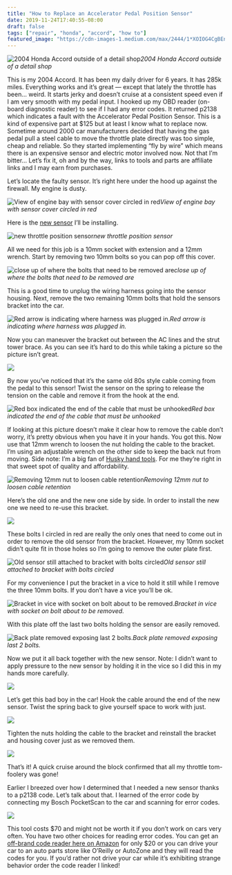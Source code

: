 ```yaml
---
title: "How to Replace an Accelerator Pedal Position Sensor"
date: 2019-11-24T17:40:55-08:00
draft: false
tags: ["repair", "honda", "accord", "how to"]
featured_image: "https://cdn-images-1.medium.com/max/2444/1*XOIOG4CgBEnOwIq1U4F-8w.png"
---
```


![2004 Honda Accord outside of a detail shop](https://cdn-images-1.medium.com/max/2064/1*A3hSK-PAXvjlb74c7-i_pA.png)*2004 Honda Accord outside of a detail shop*

This is my 2004 Accord. It has been my daily driver for 6 years. It has 285k miles. Everything works and it’s great — except that lately the throttle has been… weird. It starts jerky and doesn’t cruise at a consistent speed even if I am very smooth with my pedal input. I hooked up my OBD reader (on-board diagnostic reader) to see if I had any error codes. It returned p2138 which indicates a fault with the Accelerator Pedal Position Sensor. This is a kind of expensive part at $125 but at least I know what to replace now. Sometime around 2000 car manufacturers decided that having the gas pedal pull a steel cable to move the throttle plate directly was too simple, cheap and reliable. So they started implementing “fly by wire” which means there is an expensive sensor and electric motor involved now. Not that I’m bitter… Let’s fix it, oh and by the way, links to tools and parts are affiliate links and I may earn from purchases.

Let’s locate the faulty sensor. It’s right here under the hood up against the firewall. My engine is dusty.

![View of engine bay with sensor cover circled in red](https://cdn-images-1.medium.com/max/4368/1*200xGCIxPI_uZs28z60vuQ.png)*View of engine bay with sensor cover circled in red*

Here is the [new sensor](https://amzn.to/2OhaL1x) I’ll be installing.

![new throttle position sensor](https://cdn-images-1.medium.com/max/2444/1*XOIOG4CgBEnOwIq1U4F-8w.png)*new throttle position sensor*

All we need for this job is a 10mm socket with extension and a 12mm wrench. Start by removing two 10mm bolts so you can pop off this cover.

![close up of where the bolts that need to be removed are](https://cdn-images-1.medium.com/max/3000/1*QWEd12Ff0-5VWEX83kMOpg.png)*close up of where the bolts that need to be removed are*

This is a good time to unplug the wiring harness going into the sensor housing. Next, remove the two remaining 10mm bolts that hold the sensors bracket into the car.

![Red arrow is indicating where harness was plugged in.](https://cdn-images-1.medium.com/max/2404/1*QUPka85nL7uspB2q6ZUURg.png)*Red arrow is indicating where harness was plugged in.*

Now you can maneuver the bracket out between the AC lines and the strut tower brace. As you can see it’s hard to do this while taking a picture so the picture isn’t great.

![](https://cdn-images-1.medium.com/max/2388/1*x_Ze-gKmZpdfQDJMko1uOA.png)

By now you’ve noticed that it’s the same old 80s style cable coming from the pedal to this sensor! Twist the sensor on the spring to release the tension on the cable and remove it from the hook at the end.

![Red box indicated the end of the cable that must be unhooked](https://cdn-images-1.medium.com/max/2604/1*iKMN2hE4qtGFaqKEiGcgwg.png)*Red box indicated the end of the cable that must be unhooked*

If looking at this picture doesn’t make it clear how to remove the cable don’t worry, it’s pretty obvious when you have it in your hands. You got this. Now use that 12mm wrench to loosen the nut holding the cable to the bracket. I’m using an adjustable wrench on the other side to keep the back nut from moving. Side note: I’m a big fan of [Husky hand tools](https://amzn.to/34jlZrQ). For me they’re right in that sweet spot of quality and affordability.

![Removing 12mm nut to loosen cable retention](https://cdn-images-1.medium.com/max/2000/0*-GpmgLCp9ukcNtT-.jpg)*Removing 12mm nut to loosen cable retention*

Here’s the old one and the new one side by side. In order to install the new one we need to re-use this bracket.

![](https://cdn-images-1.medium.com/max/2000/1*WbdafXR8AawMeZxrU92HHQ.png)

These bolts I circled in red are really the only ones that need to come out in order to remove the old sensor from the bracket. However, my 10mm socket didn’t quite fit in those holes so I’m going to remove the outer plate first.

![Old sensor still attached to bracket with bolts circled](https://cdn-images-1.medium.com/max/2436/1*A9gc7f6bvXt8JX2m89nAsw.png)*Old sensor still attached to bracket with bolts circled*

For my convenience I put the bracket in a vice to hold it still while I remove the three 10mm bolts. If you don’t have a vice you’ll be ok.

![Bracket in vice with socket on bolt about to be removed.](https://cdn-images-1.medium.com/max/2240/1*vl-uZYl1Nel6unBLXscWlg.png)*Bracket in vice with socket on bolt about to be removed.*

With this plate off the last two bolts holding the sensor are easily removed.

![Back plate removed exposing last 2 bolts.](https://cdn-images-1.medium.com/max/2368/1*TKP9bkJHHtFVqaP_ehcpcw.png)*Back plate removed exposing last 2 bolts.*

Now we put it all back together with the new sensor. Note: I didn’t want to apply pressure to the new sensor by holding it in the vice so I did this in my hands more carefully.

![](https://cdn-images-1.medium.com/max/2392/1*sX7vKOTg5xXPYqHsT7oQaw.png)

Let’s get this bad boy in the car! Hook the cable around the end of the new sensor. Twist the spring back to give yourself space to work with just.

![](https://cdn-images-1.medium.com/max/2220/1*yZav8caFDektcuZpE4oDrQ.png)

Tighten the nuts holding the cable to the bracket and reinstall the bracket and housing cover just as we removed them.

![](https://cdn-images-1.medium.com/max/2992/1*6W3Qdbd5nKS5YEkwVRz5Hg.png)

That’s it! A quick cruise around the block confirmed that all my throttle tom-foolery was gone!

Earlier I breezed over how I determined that I needed a new sensor thanks to a p2138 code. Let’s talk about that. I learned of the error code by connecting my Bosch PocketScan to the car and scanning for error codes.

![](https://cdn-images-1.medium.com/max/2604/1*ykHjPMV2oP797JZVHcQwzg.png)

This tool costs $70 and might not be worth it if you don’t work on cars very often. You have two other choices for reading error codes. You can get an [off-brand code reader here on Amazon](https://amzn.to/30g9bEC) for only $20 or you can drive your car to an auto parts store like O’Reilly or AutoZone and they will read the codes for you. If you’d rather not drive your car while it’s exhibiting strange behavior order the code reader I linked!
